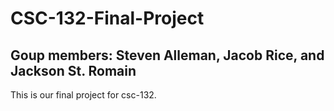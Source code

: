 # CSC-132-Final-Project
## Goup members: Steven Alleman, Jacob Rice, and Jackson St. Romain
This is our final project for csc-132.
